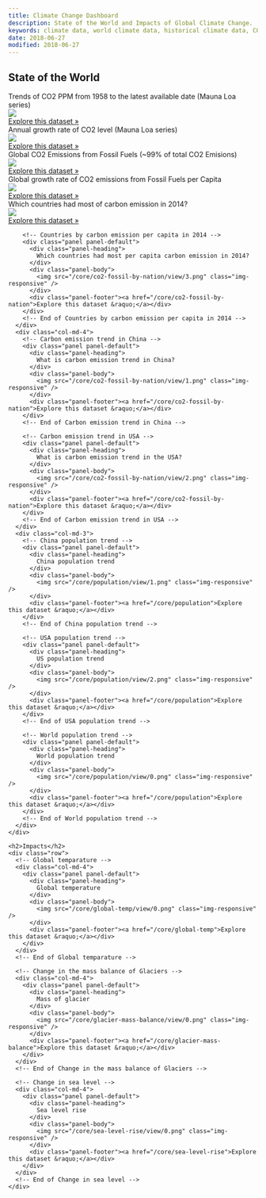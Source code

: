 ```yaml
---
title: Climate Change Dashboard
description: State of the World and Impacts of Global Climate Change.
keywords: climate data, world climate data, historical climate data, CO2 levels globally, CO2 emission from fossil fuels
date: 2018-06-27
modified: 2018-06-27
---
```


<h2>State of the World</h2>
    <div class="row">
      <!-- Trends of CO2 -->
      <div class="col-md-6">
        <div class="panel panel-default">
          <div class="panel-heading">
            Trends of CO2 PPM from 1958 to the latest available date (Mauna Loa series)
          </div>
          <div class="panel-body">
            <img src="/core/co2-ppm/view/0.png" class="img-responsive" />
          </div>
          <div class="panel-footer"><a href="/core/co2-ppm">Explore this dataset &raquo;</a></div>
        </div>
      </div>
      <!-- End of Trends of CO2 -->
      <!-- Growth rate of CO2 level -->
      <div class="col-md-6">
        <div class="panel panel-default">
          <div class="panel-heading">
            Annual growth rate of CO2 level (Mauna Loa series)
          </div>
          <div class="panel-body">
            <img src="/core/co2-ppm/view/1.png" class="img-responsive" />
          </div>
          <div class="panel-footer"><a href="/core/co2-ppm">Explore this dataset &raquo;</a></div>
        </div>
      </div>
      <!-- End of Growth rate of CO2 level -->
    </div>
    <div class="row">
      <!-- Global CO2 Emissions from Fossil Fuels -->
      <div class="col-md-6">
        <div class="panel panel-default">
          <div class="panel-heading">
            Global CO2 Emissions from Fossil Fuels (~99% of total CO2 Emisions)
          </div>
          <div class="panel-body">
            <img src="/core/co2-fossil-global/view/0.png" class="img-responsive" />
          </div>
          <div class="panel-footer"><a href="/core/co2-fossil-global">Explore this dataset &raquo;</a></div>
        </div>
      </div>
      <!-- End of Global CO2 Emissions from Fossil Fuels -->
      <!-- Growth rate of CO2 emissions per capita -->
      <div class="col-md-6">
        <div class="panel panel-default">
          <div class="panel-heading">
            Global growth rate of CO2 emissions from Fossil Fuels per Capita
          </div>
          <div class="panel-body">
            <img src="/core/co2-fossil-global/view/1.png" class="img-responsive" />
          </div>
          <div class="panel-footer"><a href="/core/co2-fossil-global">Explore this dataset &raquo;</a></div>
        </div>
      </div>
      <!-- End of Growth rate of CO2 emissions per capita -->
    </div>
    <div class="row">
      <div class="col-md-5">
        <!-- Countries by carbon emission in 2014 -->
        <div class="panel panel-default">
          <div class="panel-heading">
            Which countries had most of carbon emission in 2014?
          </div>
          <div class="panel-body">
            <img src="/core/co2-fossil-by-nation/view/0.png" class="img-responsive" />
          </div>
          <div class="panel-footer"><a href="/core/co2-fossil-by-nation">Explore this dataset &raquo;</a></div>
        </div>
        <!-- End of Countries by carbon emission in 2014 -->

        <!-- Countries by carbon emission per capita in 2014 -->
        <div class="panel panel-default">
          <div class="panel-heading">
            Which countries had most per capita carbon emission in 2014?
          </div>
          <div class="panel-body">
            <img src="/core/co2-fossil-by-nation/view/3.png" class="img-responsive" />
          </div>
          <div class="panel-footer"><a href="/core/co2-fossil-by-nation">Explore this dataset &raquo;</a></div>
        </div>
        <!-- End of Countries by carbon emission per capita in 2014 -->
      </div>
      <div class="col-md-4">
        <!-- Carbon emission trend in China -->
        <div class="panel panel-default">
          <div class="panel-heading">
            What is carbon emission trend in China?
          </div>
          <div class="panel-body">
            <img src="/core/co2-fossil-by-nation/view/1.png" class="img-responsive" />
          </div>
          <div class="panel-footer"><a href="/core/co2-fossil-by-nation">Explore this dataset &raquo;</a></div>
        </div>
        <!-- End of Carbon emission trend in China -->

        <!-- Carbon emission trend in USA -->
        <div class="panel panel-default">
          <div class="panel-heading">
            What is carbon emission trend in the USA?
          </div>
          <div class="panel-body">
            <img src="/core/co2-fossil-by-nation/view/2.png" class="img-responsive" />
          </div>
          <div class="panel-footer"><a href="/core/co2-fossil-by-nation">Explore this dataset &raquo;</a></div>
        </div>
        <!-- End of Carbon emission trend in USA -->
      </div>
      <div class="col-md-3">
        <!-- China population trend -->
        <div class="panel panel-default">
          <div class="panel-heading">
            China population trend
          </div>
          <div class="panel-body">
            <img src="/core/population/view/1.png" class="img-responsive" />
          </div>
          <div class="panel-footer"><a href="/core/population">Explore this dataset &raquo;</a></div>
        </div>
        <!-- End of China population trend -->

        <!-- USA population trend -->
        <div class="panel panel-default">
          <div class="panel-heading">
            US population trend
          </div>
          <div class="panel-body">
            <img src="/core/population/view/2.png" class="img-responsive" />
          </div>
          <div class="panel-footer"><a href="/core/population">Explore this dataset &raquo;</a></div>
        </div>
        <!-- End of USA population trend -->

        <!-- World population trend -->
        <div class="panel panel-default">
          <div class="panel-heading">
            World population trend
          </div>
          <div class="panel-body">
            <img src="/core/population/view/0.png" class="img-responsive" />
          </div>
          <div class="panel-footer"><a href="/core/population">Explore this dataset &raquo;</a></div>
        </div>
        <!-- End of World population trend -->
      </div>
    </div>

    <h2>Impacts</h2>
    <div class="row">
      <!-- Global temparature -->
      <div class="col-md-4">
        <div class="panel panel-default">
          <div class="panel-heading">
            Global temperature
          </div>
          <div class="panel-body">
            <img src="/core/global-temp/view/0.png" class="img-responsive" />
          </div>
          <div class="panel-footer"><a href="/core/global-temp">Explore this dataset &raquo;</a></div>
        </div>
      </div>
      <!-- End of Global temparature -->

      <!-- Change in the mass balance of Glaciers -->
      <div class="col-md-4">
        <div class="panel panel-default">
          <div class="panel-heading">
            Mass of glacier
          </div>
          <div class="panel-body">
            <img src="/core/glacier-mass-balance/view/0.png" class="img-responsive" />
          </div>
          <div class="panel-footer"><a href="/core/glacier-mass-balance">Explore this dataset &raquo;</a></div>
        </div>
      </div>
      <!-- End of Change in the mass balance of Glaciers -->

      <!-- Change in sea level -->
      <div class="col-md-4">
        <div class="panel panel-default">
          <div class="panel-heading">
            Sea level rise
          </div>
          <div class="panel-body">
            <img src="/core/sea-level-rise/view/0.png" class="img-responsive" />
          </div>
          <div class="panel-footer"><a href="/core/sea-level-rise">Explore this dataset &raquo;</a></div>
        </div>
      </div>
      <!-- End of Change in sea level -->
    </div>
